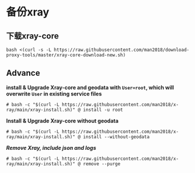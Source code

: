 # 备份xray

## 下载xray-core
```
bash <(curl -s -L https://raw.githubusercontent.com/man2018/download-proxy-tools/master/xray-core-download-new.sh)
```

## Advance
**install & Upgrade Xray-core and geodata with <code>User=root</code>, which will overwrite <code>User</code> in existing service files**
```
# bash -c "$(curl -L https://raw.githubusercontent.com/man2018/x-ray/main/xray-install.sh)" @ install -u root
```
 
 **Install & Upgrade Xray-core without geodata**
 ```
 # bash -c "$(curl -L https://raw.githubusercontent.com/man2018/x-ray/main/xray-install.sh)" @ install --without-geodata
 ```
 
 ***Remove Xray, include json and logs***
 ```
 # bash -c "$(curl -L https://raw.githubusercontent.com/man2018/x-ray/main/xray-install.sh)" @ remove --purge
 ```


